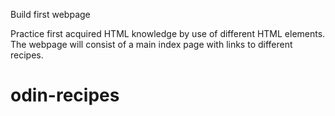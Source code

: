 Build first webpage 

Practice first acquired HTML knowledge by use of different HTML elements. The webpage will consist of a main index page with links to different recipes.
# odin-recipes